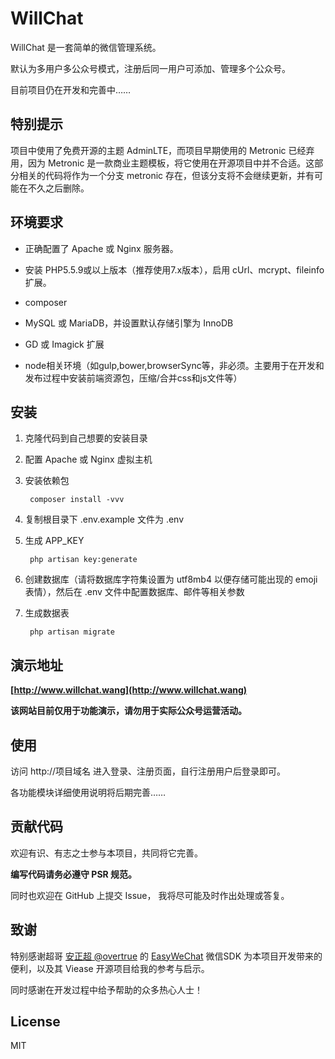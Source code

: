 # WillChat

WillChat 是一套简单的微信管理系统。

默认为多用户多公众号模式，注册后同一用户可添加、管理多个公众号。

目前项目仍在开发和完善中……

## 特别提示

项目中使用了免费开源的主题 AdminLTE，而项目早期使用的 Metronic 已经弃用，因为 Metronic 是一款商业主题模板，将它使用在开源项目中并不合适。这部分相关的代码将作为一个分支 metronic 存在，但该分支将不会继续更新，并有可能在不久之后删除。

## 环境要求

- 正确配置了 Apache 或 Nginx 服务器。

- 安装 PHP5.5.9或以上版本（推荐使用7.x版本），启用 cUrl、mcrypt、fileinfo 扩展。

- composer

- MySQL 或 MariaDB，并设置默认存储引擎为 InnoDB

- GD 或 Imagick 扩展

- node相关环境（如gulp,bower,browserSync等，非必须。主要用于在开发和发布过程中安装前端资源包，压缩/合并css和js文件等）

## 安装

1. 克隆代码到自己想要的安装目录

2. 配置 Apache 或 Nginx 虚拟主机

3. 安装依赖包

   ```shell
    composer install -vvv
   ```

4. 复制根目录下 .env.example 文件为 .env

5. 生成 APP_KEY

   ```shell
    php artisan key:generate
   ```

6. 创建数据库（请将数据库字符集设置为 utf8mb4 以便存储可能出现的 emoji 表情），然后在 .env 文件中配置数据库、邮件等相关参数

7. 生成数据表

   ```shell
    php artisan migrate
   ```

## 演示地址

**[http://www.willchat.wang](http://www.willchat.wang)**

**该网站目前仅用于功能演示，请勿用于实际公众号运营活动。**

## 使用

访问 http://项目域名 进入登录、注册页面，自行注册用户后登录即可。

各功能模块详细使用说明将后期完善……

## 贡献代码

欢迎有识、有志之士参与本项目，共同将它完善。

**编写代码请务必遵守  PSR 规范。**

同时也欢迎在 GitHub 上提交 Issue， 我将尽可能及时作出处理或答复。

## 致谢

特别感谢超哥 [安正超 @overtrue](https://github.com/overtrue) 的 [EasyWeChat](https://github.com/overtrue/wechat) 微信SDK 为本项目开发带来的便利，以及其 Viease 开源项目给我的参考与启示。

同时感谢在开发过程中给予帮助的众多热心人士！

## License

MIT